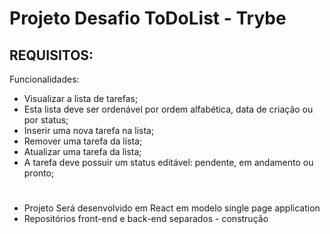 # Projeto Desafio ToDoList - Trybe


## REQUISITOS:

Funcionalidades:
- Visualizar a lista de tarefas;
-  Esta lista deve ser ordenável por ordem alfabética, data de criação ou por status;
- Inserir uma nova tarefa na lista;
- Remover uma tarefa da lista;
- Atualizar uma tarefa da lista;
- A tarefa deve possuir um status editável: pendente, em andamento ou pronto;

#

- Projeto Será desenvolvido em React em modelo single page application
- Repositórios front-end e back-end separados - construção

